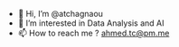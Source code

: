 - 👋 Hi, I’m @atchagnaou
- 👀 I’m interested in Data Analysis and AI
- 📫 How to reach me ? ahmed.tc@pm.me

<!---
atchagnaou/atchagnaou is a ✨ special ✨ repository because its `README.md` (this file) appears on your GitHub profile.
You can click the Preview link to take a look at your changes.
--->
